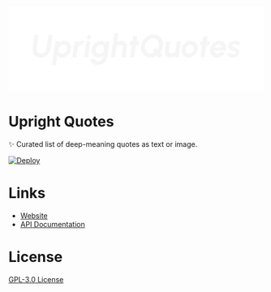 <p align="center">
    <img src="./media/banner.png">
</p>

# Upright Quotes

✨ Curated list of deep-meaning quotes as text or image.

[![Deploy](https://github.com/zyrouge/upright-quotes/actions/workflows/deploy.yml/badge.svg?branch=main&event=workflow_dispatch)](https://github.com/zyrouge/upright-quotes/actions/workflows/deploy.yml)

# Links

-   [Website](https://zyrouge.github.io/upright-quotes)
-   [API Documentation](https://github.com/zyrouge/upright-quotes/wiki/API-Documentation)

# License

[GPL-3.0 License](./license)
